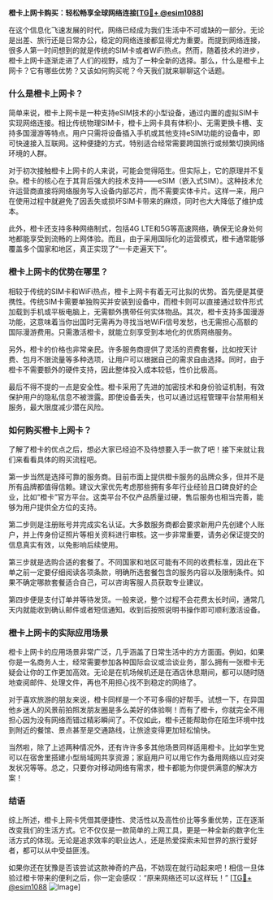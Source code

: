 **橙卡上网卡购买：轻松畅享全球网络连接[[TG💪+ @esim1088](https://t.me/s/esim1088)]**

在这个信息化飞速发展的时代，网络已经成为我们生活中不可或缺的一部分。无论是出差、旅行还是日常办公，稳定的网络连接都显得尤为重要。而提到网络连接，很多人第一时间想到的就是传统的SIM卡或者WiFi热点。然而，随着技术的进步，橙卡上网卡逐渐走进了人们的视野，成为了一种全新的选择。那么，什么是橙卡上网卡？它有哪些优势？又该如何购买呢？今天我们就来聊聊这个话题。

### **什么是橙卡上网卡？**

简单来说，橙卡上网卡是一种支持eSIM技术的小型设备，通过内置的虚拟SIM卡实现网络连接。相比传统物理SIM卡，橙卡上网卡具有体积小、无需更换卡槽、支持多国漫游等特点。用户只需将设备插入手机或其他支持eSIM功能的设备中，即可快速接入互联网。这种便捷的方式，特别适合经常需要跨国旅行或频繁切换网络环境的人群。

对于初次接触橙卡上网卡的人来说，可能会觉得陌生。但实际上，它的原理并不复杂。橙卡的核心在于其背后强大的技术支持——eSIM（嵌入式SIM）。这种技术允许运营商直接将网络服务写入设备内部芯片，而不需要实体卡片。这样一来，用户在使用过程中就避免了因丢失或损坏SIM卡带来的麻烦，同时也大大降低了维护成本。

此外，橙卡还支持多种网络制式，包括4G LTE和5G等高速网络，确保无论身处何地都能享受到流畅的上网体验。而且，由于采用国际化的运营模式，橙卡通常能够覆盖多个国家和地区，真正实现了“一卡走遍天下”。

### **橙卡上网卡的优势在哪里？**

相较于传统的SIM卡和WiFi热点，橙卡上网卡有着无可比拟的优势。首先便是其便携性。传统SIM卡需要单独购买并安装到设备中，而橙卡则可以直接通过软件形式加载到手机或平板电脑上，无需额外携带任何实体物品。其次，橙卡支持多国漫游功能，这意味着当你出国时无需再为寻找当地WiFi信号发愁，也无需担心高额的国际漫游费用。只需激活橙卡，就能立刻享受到本地化的优质网络服务。

另外，橙卡的价格也非常亲民。许多服务商提供了灵活的资费套餐，比如按天计费、包月不限流量等多种选项，让用户可以根据自己的需求自由选择。同时，由于橙卡不需要额外的硬件支持，因此整体投入成本较低，性价比极高。

最后不得不提的一点是安全性。橙卡采用了先进的加密技术和身份验证机制，有效保护用户的隐私信息不被泄露。即使设备丢失，也可以通过远程管理平台禁用相关服务，最大限度减少潜在风险。

### **如何购买橙卡上网卡？**

了解了橙卡的优点之后，想必大家已经迫不及待想要入手一款了吧！接下来就让我们来看看具体的购买流程吧。

第一步当然是选择可靠的服务商。目前市面上提供橙卡服务的品牌众多，但并不是所有品牌都值得信赖。建议大家优先考虑那些拥有多年行业经验且口碑良好的企业，比如“橙卡”官方平台。这类平台不仅产品质量过硬，售后服务也相当完善，能够为用户提供全方位的支持。

第二步则是注册账号并完成实名认证。大多数服务商都会要求新用户先创建个人账户，并上传身份证照片等相关资料进行审核。这一步非常重要，请务必保证提交的信息真实有效，以免影响后续使用。

第三步就是选购合适的套餐了。不同国家和地区可能有不同的收费标准，因此在下单之前一定要仔细阅读各项条款，明确所选套餐包含的服务内容以及限制条件。如果不确定哪款套餐适合自己，可以咨询客服人员获取专业建议。

第四步便是支付订单并等待发货。一般来说，整个过程不会花费太长时间，通常几天内就能收到确认邮件或者短信通知。收到后按照说明书操作即可顺利激活设备。

### **橙卡上网卡的实际应用场景**

橙卡上网卡的应用场景非常广泛，几乎涵盖了日常生活中的方方面面。例如，如果你是一名商务人士，经常需要参加各种国际会议或洽谈业务，那么拥有一张橙卡无疑会让你的工作更加高效。无论是在机场候机还是在酒店休息期间，都可以随时随地查阅邮件、处理文件，再也不用担心找不到稳定的网络了。

对于喜欢旅游的朋友来说，橙卡同样是一个不可多得的好帮手。试想一下，在异国他乡迷人的风景前拍照发朋友圈是多么美好的体验啊！而有了橙卡，你就完全不用担心因为没有网络而错过精彩瞬间了。不仅如此，橙卡还能帮助你在陌生环境中找到附近的餐馆、景点甚至是交通路线，让旅途变得更加轻松愉快。

当然啦，除了上述两种情况外，还有许许多多其他场景同样适用橙卡。比如学生党可以在宿舍里搭建小型局域网共享资源；家庭用户可以用它作为备用网络以应对突发状况等等。总之，只要你对移动网络有需求，橙卡都能为你提供满意的解决方案！

### **结语**

综上所述，橙卡上网卡凭借其便捷性、灵活性以及高性价比等多重优势，正在逐渐改变我们的生活方式。它不仅仅是一款简单的上网工具，更是一种全新的数字化生活方式的体现。无论是追求效率的职业达人，还是热爱探索未知世界的旅行爱好者，都可以从中受益匪浅。

如果你还在犹豫是否该尝试这款神奇的产品，不妨现在就行动起来吧！相信一旦体验过橙卡带来的便利之后，你一定会感叹：“原来网络还可以这样玩！” [[TG💪+ @esim1088](https://t.me/s/esim1088) ![Image](https://i.postimg.cc/4NQfJmqS/Snipaste-2025-05-13-00-14-12.png)]
